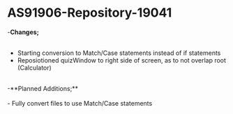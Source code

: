 # AS91906-Repository-19041

-**Changes;** <br /><br />
- Starting conversion to Match/Case statements instead of if statements<br />
- Reposiotioned quizWindow to right side of screen, as to not overlap root (Calculator)<br />
<br />
-**Planned Additions;** <br /><br />
- Fully convert files to use Match/Case statements